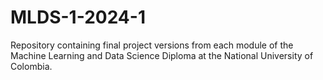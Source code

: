 # MLDS-1-2024-1
Repository containing final project versions from each module of the Machine Learning and Data Science Diploma at the National University of Colombia.
